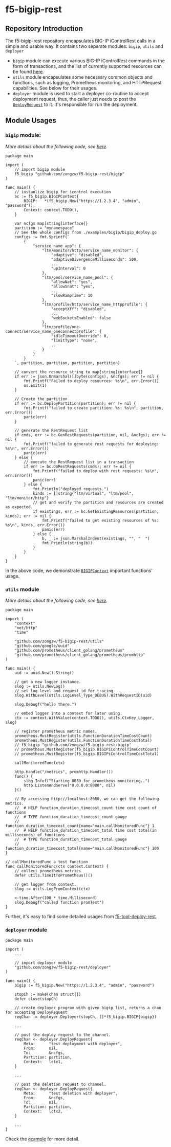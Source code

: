 # f5-bigip-rest

## Repository Introduction

The f5-bigip-rest repository encapsulates BIG-IP iControlRest calls in a simple and usable way. It contains two separate modules: `bigip`, `utils` and `deployer`

* `bigip` module can execute various BIG-IP iControlRest commands in the form of transactions, and the list of currently supported resources can be found [here](./bigip/utils.go).
* `utils` module encapsulates some necessary common objects and functions, such as logging, Prometheus monitoring, and HTTPRequest capabilities. See below for their usages.
* `deployer` module is used to start a deployer co-routine to accept deployment request, thus, the caller just needs to post the [`DeployRequest`](./deployer/types.go) to it. It's responsible for run the deployment.

## Module Usages

### `bigip` module:

*More details about the following code, see [here](./examples/bigip/bigip_deploy.go).*

```golang
package main

import (
	// import bigip module
	f5_bigip "github.com/zongzw/f5-bigip-rest/bigip"
)

func main() {
	// instanlize bigip for icontrol execution
	bc := f5_bigip.BIGIPContext{
		BIGIP:   *(f5_bigip.New("https://1.2.3.4", "admin", "password")),
		Context: context.TODO(),
	}

	var ncfgs map[string]interface{}
	partition := "mynamespace"
	// See the whole configs from ./examples/bigip/bigip_deploy.go
	configs := fmt.Sprintf(`
		{
			"service_name_app": {
				"ltm/monitor/http/service_name_monitor": {
					"adaptive": "disabled",
					"adaptiveDivergenceMilliseconds": 500,
					...
					"upInterval": 0
				},
				"ltm/pool/service_name_pool": {
					"allowNat": "yes",
					"allowSnat": "yes",
					...
					"slowRampTime": 10
				},
				"ltm/profile/http/service_name_httpprofile": {
					"acceptXff": "disabled",
					...
					"webSocketsEnabled": false
				},
				"ltm/profile/one-connect/service_name_oneconnectprofile": {
					"idleTimeoutOverride": 0,
					"limitType": "none",
					..
				}
			}
		}
	`, partition, partition, partition, partition)

	// convert the resource string to map[string]interface{}
	if err := json.Unmarshal([]byte(configs), &ncfgs); err != nil {
		fmt.Printf("Failed to deploy resources: %s\n", err.Error())
		os.Exit(1)
	}

	// Create the partition
	if err := bc.DeployPartition(partition); err != nil {
		fmt.Printf("failed to create partition: %s: %s\n", partition, err.Error())
		panic(err)
	}

	// generate the RestRequest list
	if cmds, err := bc.GenRestRequests(partition, nil, &ncfgs); err != nil {
		fmt.Printf("failed to generate rest requests for deploying: %s\n", err.Error())
		panic(err)
	} else {
		// execute the RestRequest list in a transaction
		if err := bc.DoRestRequests(cmds); err != nil {
			fmt.Printf("failed to deploy with rest requests: %s\n", err.Error())
			panic(err)
		} else {
			fmt.Println("deployed requests.")
			kinds := []string{"ltm/virtual", "ltm/pool", "ltm/monitor/http"}
			// get and verify the partition and resources are created as expected.
			if existings, err := bc.GetExistingResources(partition, kinds); err != nil {
				fmt.Printf("failed to get existing resources of %s: %s\n", kinds, err.Error())
				panic(err)
			} else {
				b, _ := json.MarshalIndent(existings, "", "  ")
				fmt.Println(string(b))
			}
		}
	}
}
```

in the above code, we demonstrate [`BIGIPContext`](./bigip/types.go) important functions' usage.

### `utils` module

*More details about the following code, see [here](./examples/utils/utils_sample.go).*
```golang
package main

import (
	"context"
	"net/http"
	"time"

	"github.com/zongzw/f5-bigip-rest/utils"
	"github.com/google/uuid"
	"github.com/prometheus/client_golang/prometheus"
	"github.com/prometheus/client_golang/prometheus/promhttp"
)

func main() {
	uid := uuid.New().String()

	// get a new logger instance.
	slog := utils.NewLog()
	// set log level and request id for tracing
	slog.WithLevel(utils.LogLevel_Type_DEBUG).WithRequestID(uid)
	
	slog.Debugf("hello there.")
	
	// embed logger into a context for later using.
	ctx := context.WithValue(context.TODO(), utils.CtxKey_Logger, slog)

	// register prometheus metric names.
	prometheus.MustRegister(utils.FunctionDurationTimeCostCount)
	prometheus.MustRegister(utils.FunctionDurationTimeCostTotal)
	// f5_bigip "github.com/zongzw/f5-bigip-rest/bigip"
	// prometheus.MustRegister(f5_bigip.BIGIPiControlTimeCostCount)
	// prometheus.MustRegister(f5_bigip.BIGIPiControlTimeCostTotal)

	callMonitoredFunc(ctx)

	http.Handle("/metrics", promhttp.Handler())
	func() {
		slog.Infof("Starting 8080 for prometheus monitoring..")
		http.ListenAndServe("0.0.0.0:8080", nil)
	}()

	// By accessing http://localhost:8080, we can get the following metrics.
	// 	# HELP function_duration_timecost_count time cost count of functions
	// 	# TYPE function_duration_timecost_count gauge
	// 	function_duration_timecost_count{name="main.callMonitoredFunc"} 1
	// 	# HELP function_duration_timecost_total time cost total(in milliseconds) of functions
	// 	# TYPE function_duration_timecost_total gauge
	// 	function_duration_timecost_total{name="main.callMonitoredFunc"} 100
}

// callMonitoredFunc a test function
func callMonitoredFunc(ctx context.Context) {
	// collect prometheus metrics
	defer utils.TimeItToPrometheus()()

	// get logger from context.
	slog := utils.LogFromContext(ctx)

	<-time.After(100 * time.Millisecond)
	slog.Debugf("called function promTest")
}

```

Further, it's easy to find some detailed usages from [f5-tool-deploy-rest](https://gitee.com/zongzw/f5-tool-deploy-rest).

### `deployer` module

```golang
package main

import (
	...

	// import deployer module
	"github.com/zongzw/f5-bigip-rest/deployer"
)

func main() {
	bigip := f5_bigip.New("https://1.2.3.4", "admin", "password")

	stopCh := make(chan struct{})
	defer close(stopCh)

	// create deployer program with given bigip list, returns a chan for accepting DeployRequest
	reqChan := deployer.Deployer(stopCh, []*f5_bigip.BIGIP{bigip})

	...

	// post the deploy request to the channel.
	reqChan <- deployer.DeployRequest{
		Meta:      "test deployment with deployer",
		From:      nil,
		To:        &ncfgs,
		Partition: partition,
		Context:   lctx1,
	}

	...

	// post the deletion request to channel.
	reqChan <- deployer.DeployRequest{
		Meta:      "test deletion with deployer",
		From:      &ncfgs,
		To:        nil,
		Partition: partition,
		Context:   lctx2,
	}

	...
}

```

Check the [example](./examples/deployer/deployer.go) for more detail.